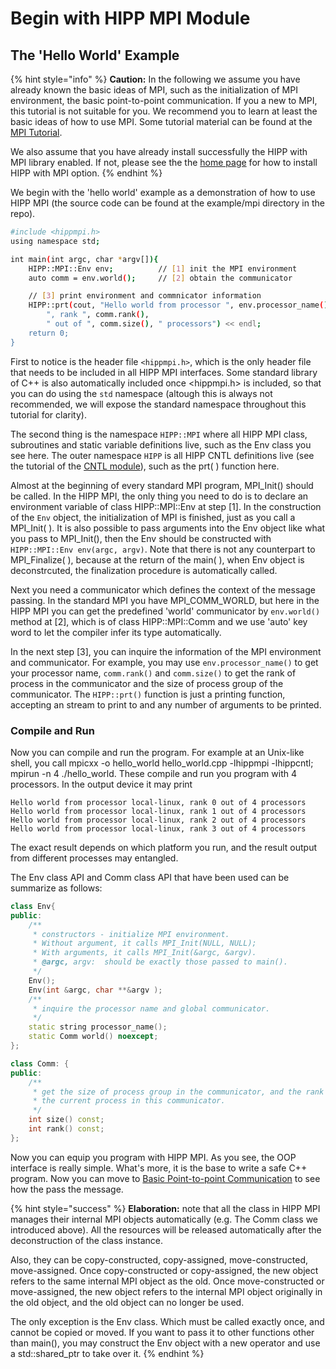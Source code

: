 # Begin with HIPP MPI Module

## The 'Hello World' Example

{% hint style="info" %}
**Caution:** In the following we assume you have already known the basic ideas of MPI, such as the initialization of MPI environment, the basic point-to-point communication. If you a new to MPI, this tutorial is not suitable for you. We recommend you to learn at least the basic ideas of how to use MPI. Some tutorial material can be found at the [MPI Tutorial](https://mpitutorial.com/tutorials/).

We also assume that you have already install successfully the HIPP with MPI library enabled. If  not, please see the the [home page](../../../) for how to install HIPP with MPI option.
{% endhint %}

We begin with the 'hello world' example as a demonstration of how to use HIPP MPI \(the source code can be found at the example/mpi directory in the repo\).

```bash
#include <hippmpi.h>
using namespace std;

int main(int argc, char *argv[]){
    HIPP::MPI::Env env;          // [1] init the MPI environment
    auto comm = env.world();     // [2] obtain the communicator 

    // [3] print environment and commnicator information
    HIPP::prt(cout, "Hello world from processor ", env.processor_name(),
        ", rank ", comm.rank(), 
        " out of ", comm.size(), " processors") << endl;
    return 0;
}
```

First to notice is the header file `<hippmpi.h>`, which is the only header file that needs to be included in all HIPP MPI interfaces. Some standard library of C++ is also automatically included once &lt;hippmpi.h&gt; is included, so that you can do using the `std` namespace \(altough this is always not recommended, we will expose the standard namespace throughout this tutorial for clarity\).

The second thing is the namespace `HIPP::MPI` where all HIPP MPI class, subroutines and static variable definitions live, such as the Env class you see here. The outer namespace `HIPP` is all HIPP CNTL definitions live \(see the tutorial of the [CNTL module](../begin-with-hipp-cntl-module.md)\), such as the prt\( \) function here.

Almost at the beginning of every standard MPI program, MPI\_Init\(\) should be called. In the HIPP MPI, the only thing you need to do is to declare an environment variable of class HIPP::MPI::Env at step \[1\]. In the construction of the `Env` object, the initialization of MPI is finished, just as you call a MPI\_Init\( \). It is also possible to pass arguments into the Env object like what you pass to MPI\_Init\(\), then the Env should be constructed with `HIPP::MPI::Env env(argc, argv)`. Note that there is not any counterpart to MPI\_Finalize\( \), because at the return of the main\( \), when Env object is deconstrcuted, the finalization procedure is automatically called.

Next you need a communicator which defines the context of the message passing. In the standard MPI you have MPI\_COMM\_WORLD, but here in the HIPP MPI you can get the predefined 'world' communicator by `env.world()` method at \[2\], which is of class HIPP::MPI::Comm and we use 'auto' key word to let the compiler infer its type automatically.

In the next step \[3\], you can inquire the information of the MPI environment and communicator. For example, you may use `env.processor_name()` to get your processor name, `comm.rank()` and `comm.size()` to get the rank of process in the communicator and the size of process group of the communicator. The `HIPP::prt()` function is just a printing function, accepting an stream to print to and any number of arguments to be printed.

### Compile and Run

Now you can compile and run the program. For example at an Unix-like shell, you call mpicxx -o hello\_world hello\_world.cpp -lhippmpi -lhippcntl; mpirun -n 4 ./hello\_world. These compile and run you program with 4 processors. In the output device it may print

```text
Hello world from processor local-linux, rank 0 out of 4 processors
Hello world from processor local-linux, rank 1 out of 4 processors
Hello world from processor local-linux, rank 2 out of 4 processors
Hello world from processor local-linux, rank 3 out of 4 processors
```

The exact result depends on which platform you run, and the result output from different processes may entangled.

The Env class API and Comm class API that have been used can be summarize as follows:

```cpp
class Env{
public:
    /**
     * constructors - initialize MPI environment.
     * Without argument, it calls MPI_Init(NULL, NULL);
     * With arguments, it calls MPI_Init(&argc, &argv).
     * @argc, argv:  should be exactly those passed to main().
     */
    Env();
    Env(int &argc, char **&argv );
    /**
     * inquire the processor name and global communicator.
     */
    static string processor_name();
    static Comm world() noexcept;
};

class Comm: {
public:
    /**
     * get the size of process group in the communicator, and the rank of
     * the current process in this communicator.
     */
    int size() const;
    int rank() const;
};
```

Now you can equip you program with HIPP MPI. As you see, the OOP interface is really simple. What's more, it is the base to write a safe C++ program. Now you can move to [Basic Point-to-point Communication](basic-point-to-point-communication.md) to see how the pass the message.

{% hint style="success" %}
**Elaboration:** note that all the class in HIPP MPI manages their internal MPI objects automatically \(e.g. The Comm class we introduced above\). All the resources will be released automatically after the deconstruction of the class instance. 

Also, they can be copy-constructed, copy-assigned, move-constructed, move-assigned. Once copy-constructed or copy-assigned, the new object refers to the same internal MPI object as the old. Once move-constructed or move-assigned, the new object refers to the internal MPI object originally in the old object, and the old object can no longer be used.

The only exception is the Env class. Which must be called exactly once, and cannot be copied or moved. If you want to pass it to other functions other than main\(\), you may construct the Env object with a new operator and use a std::shared\_ptr to take over it.
{% endhint %}

